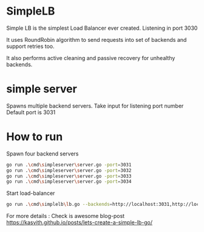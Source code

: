 # SimpleLB

Simple LB is the simplest Load Balancer ever created.
Listening in port 3030

It uses RoundRobin algorithm to send requests into set of backends and support
retries too.

It also performs active cleaning and passive recovery for unhealthy backends.

# simple server

Spawns multiple backend servers.
Take input for listening port number
Default port is 3031

# How to run

Spawn four backend servers

```bash
go run .\cmd\simpleserver\server.go -port=3031
go run .\cmd\simpleserver\server.go -port=3032
go run .\cmd\simpleserver\server.go -port=3033
go run .\cmd\simpleserver\server.go -port=3034
```

Start load-balancer

```bash
go run .\cmd\simplelb\lb.go --backends=http://localhost:3031,http://localhost:3032,http://localhost:3033,http://localhost:3034
```


For more details :
Check is awesome blog-post
https://kasvith.github.io/posts/lets-create-a-simple-lb-go/